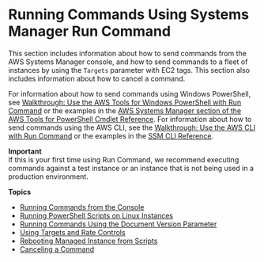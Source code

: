 # Running Commands Using Systems Manager Run Command<a name="run-command"></a>

This section includes information about how to send commands from the AWS Systems Manager console, and how to send commands to a fleet of instances by using the `Targets` parameter with EC2 tags\. This section also includes information about how to cancel a command\.

For information about how to send commands using Windows PowerShell, see [Walkthrough: Use the AWS Tools for Windows PowerShell with Run Command](walkthrough-powershell.md) or the examples in the [AWS Systems Manager section of the AWS Tools for PowerShell Cmdlet Reference](https://docs.aws.amazon.com/powershell/latest/reference/items/AWS_Systems_Manager_cmdlets.html)\. For information about how to send commands using the AWS CLI, see the [Walkthrough: Use the AWS CLI with Run Command](walkthrough-cli.md) or the examples in the [SSM CLI Reference](https://docs.aws.amazon.com/cli/latest/reference/ssm/index.html)\.

**Important**  
If this is your first time using Run Command, we recommend executing commands against a test instance or an instance that is not being used in a production environment\.

**Topics**
+ [Running Commands from the Console](rc-console.md)
+ [Running PowerShell Scripts on Linux Instances](powershell-run-command-linux.md)
+ [Running Commands Using the Document Version Parameter](run-command-version.md)
+ [Using Targets and Rate Controls](send-commands-multiple.md)
+ [Rebooting Managed Instance from Scripts](send-commands-reboot.md)
+ [Canceling a Command](rc-cancel.md)